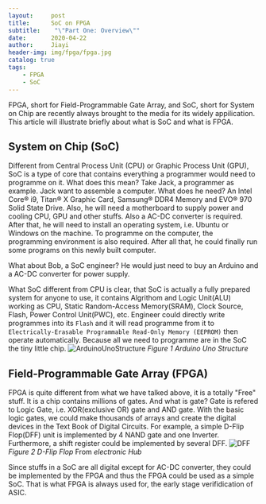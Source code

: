 ```yaml
---
layout:     post
title:      SoC on FPGA
subtitle:    "\"Part One: Overview\""
date:       2020-04-22
author:     Jiayi
header-img: img/fpga/fpga.jpg
catalog: true
tags:
    - FPGA
    - SoC
---
```


FPGA, short for Field-Programmable Gate Array, and SoC, short for System on Chip are recently always brought to the media for its widely appilication. This article will illustrate briefly about what is SoC and what is FPGA.

## System on Chip (SoC)

Different from Central Process Unit (CPU) or Graphic Process Unit (GPU), SoC is a type of core that contains everything a programmer would need to programme on it. What does this mean? Take Jack, a programmer as example. Jack want to assemble a computer. What does he need? An Intel Core® i9, Titan® X Graphic Card, Samsung® DDR4 Memory and EVO® 970 Solid State Drive. Also, he will need a motherboard to supply power and cooling CPU, GPU and other stuffs. Also a AC-DC converter is required. After that, he will need to install an operating system, i.e. Ubuntu or Windows on the machine. To programme on the computer, the programming environment is also required. After all that, he could finally run some programs on this newly built computer.

What about Bob, a SoC engineer? He would just need to buy an Arduino and a AC-DC converter for power supply.

What SoC different from CPU is clear, that SoC is actually a fully prepared system for anyone to use, it contains Algrithom and Logic Unit(ALU) working as CPU, Static Random-Access Memory(SRAM), Clock Source, Flash, Power Control Unit(PWC), etc. Engineer could directly write programmes into its `Flash` and it will read programme from it to `Electrically-Erasable Programmable Read-Only Memory (EEPROM)` then operate automatically. Because all we need to programme are in the SoC the tiny little chip.
![ArduinoUnoStructure](https://s1.ax1x.com/2020/04/22/JNnCh4.png)
*Figure 1 Arduino Uno Structure*

## Field-Programmable Gate Array (FPGA)

FPGA is quite different from what we have talked above, it is a totally "Free" stuff. It is a chip contains millions of gates. And what is gate? Gate is refered to Logic Gate, i.e. XOR(exclusive OR) gate and AND gate. With the basic logic gates, we could make thousands of arrays and create the digital devices in the Text Book of Digital Circuits. For example, a simple D-Flip Flop(DFF) unit is implemented by 4 NAND gate and one Inverter. Furthermore, a shift register could be implemented by several DFF.
![DFF](https://www.electronicshub.org/wp-content/uploads/2015/05/4.D-Logic-Diagram.jpg)
*Figure 2 D-Flip Flop* From *electronic Hub*

Since stuffs in a SoC are all digital except for AC-DC converter, they could be implemented by the FPGA and thus the FPGA could be used as a simple SoC. That is what FPGA is always used for, the early stage verifidication of ASIC.
